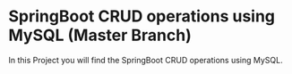 # SpringBoot CRUD operations using MySQL (Master Branch)
In this Project you will find the SpringBoot CRUD operations using MySQL.

